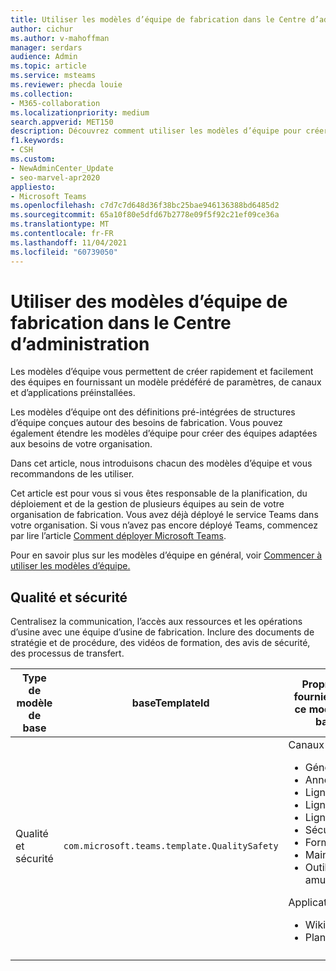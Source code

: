 ```yaml
---
title: Utiliser les modèles d’équipe de fabrication dans le Centre d’administration
author: cichur
ms.author: v-mahoffman
manager: serdars
audience: Admin
ms.topic: article
ms.service: msteams
ms.reviewer: phecda louie
ms.collection:
- M365-collaboration
ms.localizationpriority: medium
search.appverid: MET150
description: Découvrez comment utiliser les modèles d’équipe pour créer des structures d’équipe conçues pour des besoins de fabrication en fournissant des paramètres, des canaux et des applications prédéfinfines à l’aide du Centre d’administration.
f1.keywords:
- CSH
ms.custom:
- NewAdminCenter_Update
- seo-marvel-apr2020
appliesto:
- Microsoft Teams
ms.openlocfilehash: c7d7c7d648d36f38bc25bae946136388bd6485d2
ms.sourcegitcommit: 65a10f80e5dfd67b2778e09f5f92c21ef09ce36a
ms.translationtype: MT
ms.contentlocale: fr-FR
ms.lasthandoff: 11/04/2021
ms.locfileid: "60739050"
---
```

# <a name="use-manufacturing-team-templates-in-the-admin-center"></a>Utiliser des modèles d’équipe de fabrication dans le Centre d’administration

Les modèles d’équipe vous permettent de créer rapidement et facilement des équipes en fournissant un modèle prédéféré de paramètres, de canaux et d’applications préinstallées.

Les modèles d’équipe ont des définitions pré-intégrées de structures d’équipe conçues autour des besoins de fabrication. Vous pouvez également étendre les modèles d’équipe pour créer des équipes adaptées aux besoins de votre organisation.

Dans cet article, nous introduisons chacun des modèles d’équipe et vous recommandons de les utiliser.

Cet article est pour vous si vous êtes responsable de la planification, du déploiement et de la gestion de plusieurs équipes au sein de votre organisation de fabrication. Vous avez déjà déployé le service Teams dans votre organisation. Si vous n’avez pas encore déployé Teams, commencez par lire l’article [Comment déployer Microsoft Teams](./deploy-overview.md).

Pour en savoir plus sur les modèles d’équipe en général, voir [Commencer à utiliser les modèles d’équipe.](get-started-with-teams-templates-in-the-admin-console.md)

## <a name="quality-and-safety"></a>Qualité et sécurité

Centralisez la communication, l’accès aux ressources et les opérations d’usine avec une équipe d’usine de fabrication. Inclure des documents de stratégie et de procédure, des vidéos de formation, des avis de sécurité, des processus de transfert.

| Type de modèle de base|baseTemplateId| Propriétés fournies avec ce modèle de base |
| ------------------|-- |----------------------------------------------------- |
|Qualité et sécurité|`com.microsoft.teams.template.QualitySafety` |Canaux : <ul><li>Général<li>Annonces</li><li>Ligne 1</li><li>Ligne 2</li><li>Ligne 3</li><li>Sécurité</li><li>Formation</li><li>Maintenance</li><li>Outils amusants</li></ul> Applications : <ul><li>Wiki</li><li>Planificateur</li></ul>|
||||